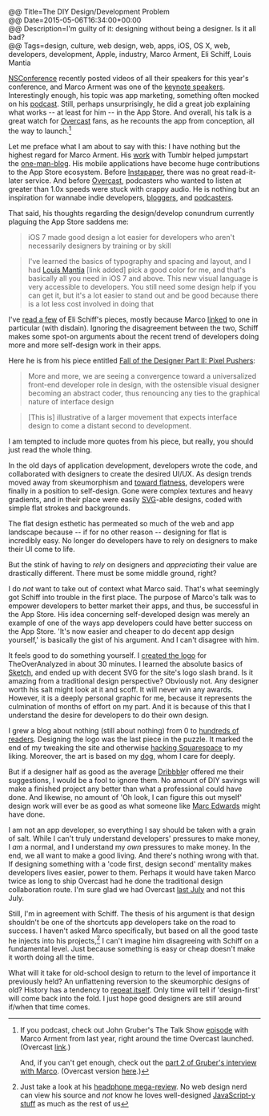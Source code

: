@@ Title=The DIY Design/Development Problem  
@@ Date=2015-05-06T16:34:00+00:00  
@@ Description=I'm guilty of it: designing without being a designer. Is it all bad?  
@@ Tags=design, culture, web design, web, apps, iOS, OS X, web, developers, development, Apple, industry, Marco Arment, Eli Schiff, Louis Mantia   

[NSConference][nsconference] recently posted videos of all their speakers for this year's conference, and Marco Arment was one of the [keynote speakers][vimeo]. Interestingly enough, his topic was app marketing, something often mocked on his [podcast][atp]. Still, perhaps unsurprisingly, he did a great job explaining what works -- at least for him -- in the App Store. And overall, his talk is a great watch for [Overcast][overcast] fans, as he recounts the app from conception, all the way to launch.[^ln]

Let me preface what I am about to say with this: I have nothing but the highest regard for Marco Arment. His [work][wikipedia] with Tumblr helped jumpstart the [one-man-blog][duckduckgo]. His mobile applications have become huge contributions to the App Store ecosystem. Before [Instapaper][apple], there was no great read-it-later service. And before [Overcast][apple 2], podcasters who wanted to listen at greater than 1.0x speeds were stuck with crappy audio. He is nothing but an inspiration for wannabe indie developers, [bloggers][marco], and [podcasters][atp]. 

That said, his thoughts regarding the design/develop conundrum currently plaguing the App Store saddens me:
>iOS 7 made good design a lot easier for developers who aren't necessarily designers by training or by skill

>I've learned the basics of typography and spacing and layout, and I had [Louis Mantia][louie] [link added] pick a good color for me, and that's basically all you need in iOS 7 and above. This new visual language is very accessible to developers. You still need some design help if you can get it, but it's a lot easier to stand out and be good because there is a lot less cost involved in doing that

I've [read a few][theoveranalyzed] of Eli Schiff's pieces, mostly because Marco [linked][marco 2] to one in particular (with disdain). Ignoring the disagreement between the two, Schiff makes some spot-on arguments about the recent trend of developers doing more and more self-design work in their apps.

Here he is from his piece entitled [Fall of the Designer Part II: Pixel Pushers][elischiff]:
>More and more, we are seeing a convergence toward a universalized front-end developer role in design, with the ostensible visual designer becoming an abstract coder, thus renouncing any ties to the graphical nature of interface design

>[This is] illustrative of a larger movement that expects interface design to come a distant second to development.

I am tempted to include more quotes from his piece, but really, you should just read the whole thing. 

In the old days of application development, developers wrote the code, and collaborated with designers to create the desired UI/UX. As design trends moved away from skeumorphism and [toward flatness][daringfireball], developers were finally in a position to self-design. Gone were complex textures and heavy gradients, and in their place were easily [SVG][wikipedia 2]-able designs, coded with simple flat strokes and backgrounds.

The flat design esthetic has permeated so much of the web and app landscape because -- if for no other reason -- designing for flat is incredibly easy. No longer do developers have to rely on designers to make their UI come to life.

But the stink of having to *rely* on designers and *appreciating* their value are drastically different. There must be some middle ground, right?

I do *not* want to take out of context what Marco said. That's what seemingly got Schiff into trouble in the first place. The purpose of Marco's talk was to empower developers to better market their apps, and thus, be successful in the App Store. His idea concerning self-developed design was merely an example of one of the ways app developers could have better success on the App Store. 'It's now easier and cheaper to do decent app design yourself,' is basically the gist of his argument. And I can't disagree with him. 

It feels good to do something yourself. I [created the logo][theoveranalyzed 2] for TheOverAnalyzed in about 30 minutes. I learned the absolute basics of [Sketch][apple 3], and ended up with decent SVG for the site's logo slash brand. Is it amazing from a traditional design perspective? Obviously not. Any designer worth his salt might look at it and scoff. It will never win any awards. However, it is a deeply personal graphic for me, because it represents the culmination of months of effort on my part. And it is because of this that I understand the desire for developers to do their own design. 

I grew a blog about nothing  (still about nothing) from 0 to [hundreds of readers][theoveranalyzed 3]. Designing the logo was the last piece in the puzzle. It marked the end of my tweaking the site and otherwise [hacking Squarespace][theoveranalyzed 4] to my liking. Moreover, the art is based on my [dog][twitter], whom I care for deeply. 

But if a designer half as good as the average [Dribbble][dribbble]r offered me their suggestions, I would be a fool to ignore them. No amount of DIY savings will make a finished project any better than what a professional could have done. And likewise, no amount of 'Oh look, I can figure this out myself' design work will ever be as good as what someone like [Marc Edwards][imore] might have done.

I am not an app developer, so everything I say should be taken with a grain of salt. While I can't truly understand developers' pressures to make money, I *am* a normal, and I understand my *own* pressures to make money. In the end, we all want to make a good living. And there's nothing wrong with that. If designing something with a 'code first, design second' mentality makes developers lives easier, power to them. Perhaps it would have taken Marco twice as long to ship Overcast had he done the traditional design collaboration route. I'm sure glad we had Overcast [last July][marco 3] and not this July. 

Still, I'm in agreement with Schiff. The thesis of his argument is that design shouldn't be one of the shortcuts app developers take on the road to success. I haven't asked Marco specifically, but based on all the good taste he injects into his projects,[^ju] I can't imagine him disagreeing with Schiff on a fundamental level. Just because something is easy or cheap doesn't make it worth doing all the time. 

What will it take for old-school design to return to the level of importance it previously held? An unflattening reversion to the skeumorphic designs of old? History has a tendency to [repeat itself][elitedaily]. Only time will tell if 'design-first' will come back into the fold. I just hope good designers are still around if/when that time comes.

[^ln]: If you podcast, check out John Gruber's The Talk Show [episode][daringfireball 2] with Marco Arment from last year, right around the time Overcast launched. (Overcast [link][overcast 2].) 

	And, if you can't get enough, check out the [part 2 of Gruber's interview with Marco][daringfireball 3]. (Overcast version [here][overcast 3].)
[^ju]: Just take a look at his [headphone mega-review][marco 4]. No web design nerd can view his source and *not* know he loves well-designed [JavaScript-y stuff][twitter 2] as much as the rest of us

[apple]: https://itunes.apple.com/us/app/instapaper/id288545208?mt=8&at=1l3vx9s
[apple 2]: https://itunes.apple.com/us/app/overcast-podcast-player/id888422857?mt=8&at=1l3vx9s
[apple 3]: https://itunes.apple.com/us/app/sketch-3/id852320343?mt=12&at=1l3vx9s
[atp]: http://atp.fm
[daringfireball]: http://daringfireball.net/2013/01/the_trend_against_skeuomorphism
[daringfireball 2]: http://daringfireball.net/thetalkshow/2014/07/19/ep-088
[daringfireball 3]: http://daringfireball.net/thetalkshow/2014/07/19/ep-089
[dribbble]: https://dribbble.com/shots
[duckduckgo]: https://duckduckgo.com/?q=one+man+blog
[elischiff]: http://www.elischiff.com/blog/2015/4/14/fall-of-the-designer-part-ii-pixel-pushers
[elitedaily]: http://elitedaily.com/life/tbt-five-90s-fashion-trends-that-are-totally-back-in-style/
[imore]: http://www.imore.com/marc-edwards-app-design-workflow
[louie]: http://louie.land/
[marco]: http://marco.org
[marco 2]: http://www.marco.org/2015/03/25/censoring-myself-for-apple
[marco 3]: http://www.marco.org/2014/07/16/overcast
[marco 4]: http://www.marco.org/headphones-closed-portable
[nsconference]: http://nsconference.com/
[overcast]: http://overcast.fm
[overcast 2]: https://overcast.fm/+BtuxswjuQ
[overcast 3]: https://overcast.fm/+BtuxpJ6IA
[theoveranalyzed]: http://www.theoveranalyzed.net/2015/4/8/fall-of-the-designer-part-i-fashionable-nonsense
[theoveranalyzed 2]: http://www.theoveranalyzed.net/2015/2/5/designing-theoveranalyzed#thelogo
[theoveranalyzed 3]: http://www.theoveranalyzed.net/2015/2/6/one-year-later
[theoveranalyzed 4]: http://www.theoveranalyzed.net/tags/hacking-squarespace
[twitter]: https://twitter.com/smokeythedingo
[twitter 2]: https://twitter.com/marcoarment/status/574591922372808704
[vimeo]: https://vimeo.com/124349705
[wikipedia]: https://en.wikipedia.org/wiki/Tumblr#History
[wikipedia 2]: https://en.wikipedia.org/wiki/SVG